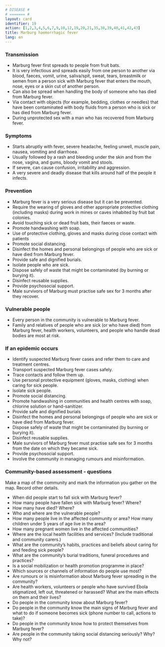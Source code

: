 ```yaml
---
# DISEASE #
# ======= #
layout: card
identifier: 19
action: [1,2,3,4,5,6,7,9,10,12,19,20,21,35,38,39,40,41,42,43]
title: Marburg haemorrhagic fever
lang: en
---
```


### Transmission

- Marburg fever first spreads to people from fruit bats.
- It is very infectious and spreads easily from one person to another via blood, faeces, vomit, urine, saliva/spit, sweat, tears, breastmilk or semen from a person sick with Marburg fever that enters the mouth, nose, eyes or a skin cut of another person.
- Can also be spread when handling the body of someone who has died from Marburg fever.
- Via contact with objects (for example, bedding, clothes or needles) that have been contaminated with body fluids from a person who is sick or has died from Marburg fever.
- During unprotected sex with a man who has recovered from Marburg fever.

### Symptoms

- Starts abruptly with fever, severe headache, feeling unwell, muscle pain, nausea, vomiting and diarrhoea.
- Usually followed by a rash and bleeding under the skin and from the nose, vagina, and gums, bloody vomit and stools.
- If severe, can cause confusion, irritability and aggression.
- A very severe and deadly disease that kills around half of the people it infects.

### Prevention

- Marburg fever is a very serious disease but it can be prevented.
- Require the wearing of gloves and other appropriate protective clothing (including masks) during work in mines or caves inhabited by fruit bat colonies.
- Avoid touching sick or dead fruit bats, their faeces or waste.
- Promote handwashing with soap.
- Use of protective clothing, gloves and masks during close contact with patients
- Promote social distancing.
- Disinfect the homes and personal belongings of people who are sick or have died from Marburg fever.
- Provide safe and dignified burials.
- Isolate people who are sick.
- Dispose safely of waste that might be contaminated (by burning or burying it).
- Disinfect reusable supplies.
- Provide psychosocial support.
- Male survivors of Marburg must practise safe sex for 3 months after they recover.

### Vulnerable people

- Every person in the community is vulnerable to Marburg fever.
- Family and relatives of people who are sick (or who have died) from Marburg fever, health workers, volunteers, and people who handle dead bodies are most at risk.

### If an epidemic occurs

- Identify suspected Marburg fever cases and refer them to care and treatment centres.
- Transport suspected Marburg fever cases safely.
- Trace contacts and follow them up.
- Use personal protective equipment (gloves, masks, clothing) when caring for sick people.
- Isolate sick people.
- Promote social distancing.
- Promote handwashing in communities and health centres with soap, chlorine solution or hand-sanitizer.
- Provide safe and dignified burials
- Disinfect the homes and personal belongings of people who are sick or have died from Marburg fever.
- Dispose safely of waste that might be contaminated (by burning or burying it).
- Disinfect reusable supplies.
- Male survivors of Marburg fever must practise safe sex for 3 months from the date on which they became sick.
- Provide psychosocial support.
- Involve the community in managing rumours and misinformation.

### Community-based assessment - questions

Make a map of the community and mark the information you gather on the map. Record other details.
- When did people start to fall sick with Marburg fever?
- How many people have fallen sick with Marburg fever? Where?
- How many have died? Where?
- Who and where are the vulnerable people?
- How many people live in the affected community or area? How many children under 5 years of age live in the area?
- How many pregnant women live in the affected communities?
- Where are the local health facilities and services? (Include traditional and community carers.)
- What are the community’s habits, practices and beliefs about caring for and feeding sick people?
- What are the community’s burial traditions, funeral procedures and practices?
- Is a social mobilization or health promotion programme in place?
- Which sources or channels of information do people use most?
- Are rumours or is misinformation about Marburg fever spreading in the community?
- Are health workers, volunteers or people who have survived Ebola stigmatized, left out, threatened or harassed? What are the main effects on them and their lives?
- Do people in the community know about Marburg fever?
- Do people in the community know the main signs of Marburg fever and what to do if someone becomes sick (phone number to call, actions to take)?
- Do people in the community know how to protect themselves from Marburg fever?
- Are people in the community taking social distancing seriously? Why? Why not?
